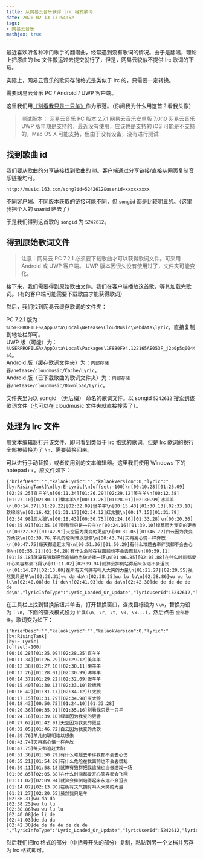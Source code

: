```yaml
---
title: 从网易云音乐获得 lrc 格式歌词
date: 2020-02-13 13:54:52
tags:
- 网易云音乐
mathjax: true
---
```


最近喜欢听各种冷门歌手的翻唱曲，经常遇到没有歌词的情况。由于是翻唱，理论上把原曲的 lrc 文件搬运过去提交就行了，但是，网易云貌似不提供 lrc 歌词的下载。

实际上，网易云音乐的歌词存储格式是类似于 lrc 的，只需要一定转换。

需要网易云音乐 PC / Android / UWP 客户端。

这里我们用[《别看我只是一只羊》](http://music.163.com/song?id=5242612)作为示范。（你问我为什么用这首？看我头像）


> 测试版本：
> 网易云音乐 PC 版本 2.7.1
> 网易云音乐安卓版 7.0.10
> 网易云音乐 UWP 版早期是支持的，最近没有使用，应该也是支持的
> iOS 可能是不支持的，Mac OS X 可能支持，但由于没有设备，没有进行测试

## 找到歌曲 id

我们要从歌曲的分享链接找到歌曲的 id。客户端通过分享链接/直接从网页复制音乐链接均可。

```
http://music.163.com/song?id=5242612&userid=xxxxxxxxx
```

不同客户端、不同版本获取的链接可能不同，但 `songid` 都是比较明显的。（这里我把个人的 userid 略去了）

于是我们得到这首歌的 `songid` 为 `5242612`。

## 得到原始歌词文件

> 注意：网易云 PC 7.2.1 必须要下载歌曲才可以获得歌词文件。可采用 Android 或 UWP 客户端。
> UWP 版本因很久没有使用过了，文件夹可能变化。

接下来，我们需要得到原始歌曲文件。我们在客户端播放这首歌，等其加载完歌词。（有的客户端可能需要下载歌曲才能获得歌词）

然后，我们找到网易云缓存歌词的文件夹：

PC 7.2.1 版为：`%USERPROFILE%\AppData\Local\Netease\CloudMusic\webdata\lyric`，直接复制到地址栏即可。  
UWP 版（可能）为：`%USERPROFILE%\AppData\Local\Packages\1F8B0F94.122165AE053F_j2p0p5q0044a6`。  
Android 版（缓存歌词文件夹）为：`内部存储器/netease/cloudmusic/Cache/Lyric`。  
Android 版（已下载歌曲的歌词文件夹）为：`内部存储器/netease/cloudmusic/Download/Lyric`。  

文件夹里为以 songid （无后缀） 命名的歌词文件。以 songid `5242612` 搜索到该歌词文件（也可以在 cloudmusic 文件夹就直接搜索了）。

## 处理为 lrc 文件

用文本编辑器打开该文件，即可看到类似于 lrc 格式的歌词。但是 lrc 歌词的换行全部被替换为了 `\n`，需要替换回来。  

可以进行手动替换，或者使用别的文本编辑器。这里我们使用 Windows 下的 notepad++。原文件如下：

```
{"briefDesc":"","kalaokLyric":"","kalaokVersion":0,"lyric":"[by:RisingTank]\n[by:E-Lyric]\n[offset:-100]\n[00:10.28][01:25.09][02:28.25]喜羊羊\n[00:11.34][01:26.29][02:29.12]美羊羊\n[00:12.38][01:27.10][02:30.11]懒羊羊\n[00:13.26][01:28.01][02:30.99]沸羊羊\n[00:14.37][01:29.22][02:32.09]慢羊羊\n[00:15.40][01:30.13][02:33.10]软绵绵\n[00:16.42][01:31.17][02:34.12]红太狼\n[00:17.15][01:31.79][02:34.98]灰太狼\n[00:18.43][00:50.75][01:24.10][01:33.28]\n[00:20.36][00:35.91][01:35.16]别看我只是一只羊\n[00:24.16][01:39.10]绿草因为我变的更香\n[00:27.62][01:42.91]天空因为我变的更蓝\n[00:32.05][01:46.72]白云因为我变的柔软\n[00:39.76]羊儿的聪明难以想像\n[00:43.74]天再高心情一样奔放\n[00:47.75]每天都追赶太阳\n[00:51.36][01:50.29]有什么难题去牵绊我都不会去心伤\n[00:55.21][01:54.28]有什么危险在我面前也不会去慌乱\n[00:59.11][01:58.18]就算有狼群把我追捕也当做游戏一场\n[01:06.85][02:05.88]在什么时间都爱开心笑容都会飞翔\n[01:11.02][02:09.94]就算会摔倒站得起来永远不会沮丧\n[01:14.87][02:13.80]在所有天气拥有叫人大笑的力量\n[01:21.27][02:20.55]虽然我只是羊\n[02:36.31]wu da da\n[02:38.25]wu lu lu\n[02:38.86]wu wu lu lu\n[02:40.08]de li de\n[02:41.03]de da da\n[02:42.30]de de de de de de de\n","lyricInfoType":"Lyric_Loaded_Or_Update","lyricUserId":5242612,"lyricUserName":"RisingTank","lyricUserOffset":-1,"lyricUserTime":0,"lyricVersion":22,"musicId":5242612,"qfy":false,"transUserId":0,"transUserTime":0,"translateLyric":"","translateVersion":0}
```

在工具栏上找到替换按钮并单击，打开替换窗口，查找目标设为 `\\n`，替换为设为：`\n`，下面的查找模式设为 `扩展(\n, \r, \t, \0, \x...)`，然后点击 `全部替换`。歌词变为如下：

```
{"briefDesc":"","kalaokLyric":"","kalaokVersion":0,"lyric":"[by:RisingTank]
[by:E-Lyric]
[offset:-100]
[00:10.28][01:25.09][02:28.25]喜羊羊
[00:11.34][01:26.29][02:29.12]美羊羊
[00:12.38][01:27.10][02:30.11]懒羊羊
[00:13.26][01:28.01][02:30.99]沸羊羊
[00:14.37][01:29.22][02:32.09]慢羊羊
[00:15.40][01:30.13][02:33.10]软绵绵
[00:16.42][01:31.17][02:34.12]红太狼
[00:17.15][01:31.79][02:34.98]灰太狼
[00:18.43][00:50.75][01:24.10][01:33.28]
[00:20.36][00:35.91][01:35.16]别看我只是一只羊
[00:24.16][01:39.10]绿草因为我变的更香
[00:27.62][01:42.91]天空因为我变的更蓝
[00:32.05][01:46.72]白云因为我变的柔软
[00:39.76]羊儿的聪明难以想像
[00:43.74]天再高心情一样奔放
[00:47.75]每天都追赶太阳
[00:51.36][01:50.29]有什么难题去牵绊我都不会去心伤
[00:55.21][01:54.28]有什么危险在我面前也不会去慌乱
[00:59.11][01:58.18]就算有狼群把我追捕也当做游戏一场
[01:06.85][02:05.88]在什么时间都爱开心笑容都会飞翔
[01:11.02][02:09.94]就算会摔倒站得起来永远不会沮丧
[01:14.87][02:13.80]在所有天气拥有叫人大笑的力量
[01:21.27][02:20.55]虽然我只是羊
[02:36.31]wu da da
[02:38.25]wu lu lu
[02:38.86]wu wu lu lu
[02:40.08]de li de
[02:41.03]de da da
[02:42.30]de de de de de de de
","lyricInfoType":"Lyric_Loaded_Or_Update","lyricUserId":5242612,"lyricUserName":"RisingTank","lyricUserOffset":-1,"lyricUserTime":0,"lyricVersion":22,"musicId":5242612,"qfy":false,"transUserId":0,"transUserTime":0,"translateLyric":"","translateVersion":0}
```

然后我们把lrc 格式的部分（中括号开头的部分）复制，粘贴到另一个文档并另存为 lrc 格式即可。
